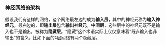 ### 神经网络的架构

假设我们有这样的网络，这个网络最左边的成为**输入层**，其中的神经元称为**输入神经元**。最右边的，即**输出层**包含**输出神经元**。**中间层**，这些层中的神经元既不是输入也不是输出，被称为**隐藏层**。“隐藏”这个术语实际上仅仅意味着“既非输入也非输出”的含义。比如下面的4层网络有两个隐藏层。





